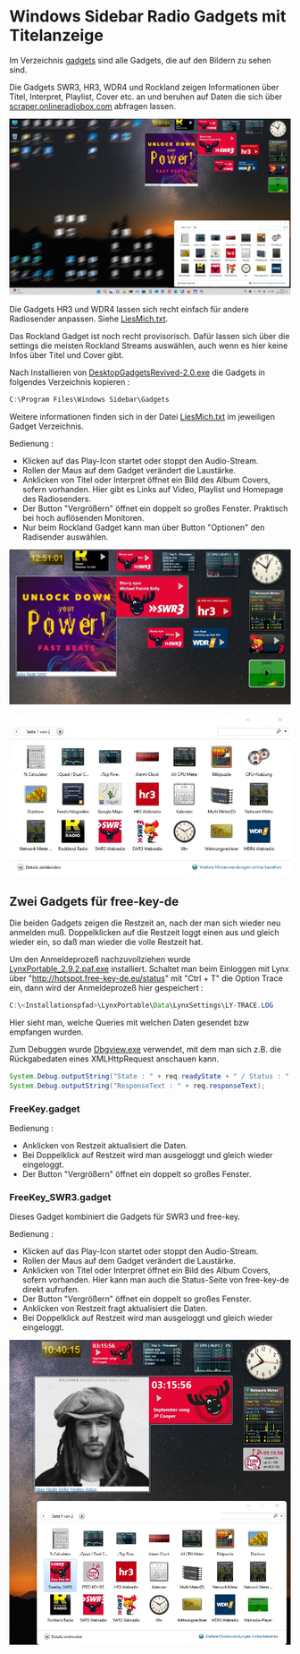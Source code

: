 # Windows Sidebar Radio Gadgets mit Titelanzeige

Im Verzeichnis [gadgets](gadgets) sind alle Gadgets, die auf den Bildern zu sehen sind.

Die Gadgets SWR3, HR3, WDR4 und Rockland zeigen Informationen über Titel, Interpret, Playlist, Cover etc. an und beruhen auf Daten die sich über [scraper.onlineradiobox.com](https://scraper.onlineradiobox.com/de.swr3live) abfragen lassen.

![Screenshot_00.jpg](pictures/Screenshot_00.jpg)

Die Gadgets HR3 und WDR4 lassen sich recht einfach für andere Radiosender anpassen. Siehe [LiesMich.txt](gadgets/WDR4.gadget/LiesMich.txt).


Das Rockland Gadget ist noch recht provisorisch. Dafür lassen sich über die settings die meisten Rockland Streams auswählen, auch wenn es hier keine Infos über Titel und Cover gibt.

Nach Installieren von [DesktopGadgetsRevived-2.0.exe](programs/DesktopGadgetsRevived-2.0.exe) die Gadgets in folgendes Verzeichnis kopieren :
```java
C:\Program Files\Windows Sidebar\Gadgets
```

Weitere informationen finden sich in der Datei [LiesMich.txt](gadgets/WDR4.gadget/LiesMich.txt) im jeweiligen Gadget Verzeichnis.

Bedienung :
- Klicken auf das Play-Icon startet oder stoppt den Audio-Stream.
- Rollen der Maus auf dem Gadget verändert die Laustärke.
- Anklicken von Titel oder Interpret öffnet ein Bild des Album Covers, sofern vorhanden. Hier gibt es Links auf Video, Playlist und Homepage des Radiosenders.
- Der Button "Vergrößern" öffnet ein doppelt so großes Fenster. Praktisch bei hoch auflösenden Monitoren.
- Nur beim Rockland Gadget kann man über Button "Optionen" den Radisender auswählen.

![Screenshot_01.jpg](pictures/Screenshot_01.jpg)

![Screenshot_02.jpgD](pictures/Screenshot_02.jpg)

## Zwei Gadgets für free-key-de

Die beiden Gadgets zeigen die Restzeit an, nach der man sich wieder neu anmelden muß. Doppelklicken auf die Restzeit loggt einen aus und gleich wieder ein, so daß man wieder die volle Restzeit hat.

Um den Anmeldeprozeß nachzuvollziehen wurde [LynxPortable_2.9.2.paf.exe](programs/LynxPortable_2.9.2.paf.exe) installiert. Schaltet man beim Einloggen mit Lynx über "http://hotspot.free-key-de.eu/status" mit "Ctrl + T" die Option Trace ein, dann wird der Anmeldeprozeß hier gespeichert : 

```java
C:\<Installationspfad>\LynxPortable\Data\LynxSettings\LY-TRACE.LOG
```

Hier sieht man, welche Queries mit welchen Daten gesendet bzw empfangen wurden.

Zum Debuggen wurde [Dbgview.exe](programs/Dbgview.exe) verwendet, mit dem man sich z.B. die Rückgabedaten eines XMLHttpRequest anschauen kann.

```java
System.Debug.outputString("State : " + req.readyState + " / Status : " + req.status);
System.Debug.outputString("ResponseText : " + req.responseText);
```

### FreeKey.gadget

Bedienung :
- Anklicken von Restzeit aktualisiert die Daten.
- Bei Doppelklick auf Restzeit wird man ausgeloggt und gleich wieder eingeloggt.
- Der Button "Vergrößern" öffnet ein doppelt so großes Fenster.

### FreeKey_SWR3.gadget

Dieses Gadget kombiniert die Gadgets für SWR3 und free-key.

Bedienung :
- Klicken auf das Play-Icon startet oder stoppt den Audio-Stream.
- Rollen der Maus auf dem Gadget verändert die Laustärke.
- Anklicken von Titel oder Interpret öffnet ein Bild des Album Covers, sofern vorhanden. Hier kann man auch die Status-Seite von free-key-de direkt aufrufen.
- Der Button "Vergrößern" öffnet ein doppelt so großes Fenster. 
- Anklicken von Restzeit fragt aktualisiert die Daten.
- Bei Doppelklick auf Restzeit wird man ausgeloggt und gleich wieder eingeloggt.


![Screenshot_03.jpg](pictures/Screenshot_03.jpg)
